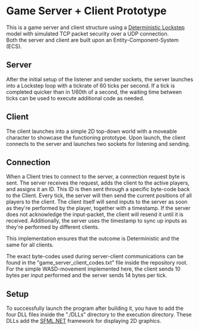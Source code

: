 # Game Server + Client Prototype
This is a game server and client structure using a [Deterministic Lockstep](https://www.gafferongames.com/post/deterministic_lockstep/) model with simulated TCP packet security over a UDP connection.  
Both the server and client are built upon an Entity-Component-System (ECS).

## Server ##
After the initial setup of the listener and sender sockets, the server launches into a Lockstep loop with a tickrate of 60 ticks per second.
If a tick is completed quicker than in 1/60th of a second, the waiting time between ticks can be used to execute additional code as needed.

## Client ##
The client launches into a simple 2D top-down world with a moveable character to showcase the functioning prototype. Upon launch, the client connects to the server and launches two sockets for listening and sending.

## Connection ##
When a Client tries to connect to the server, a connection request byte is sent. The server receives the request, adds the client to the active players, and assigns it an ID. This ID is then sent through a specific byte-code back to the Client. Every tick, the server will then send the current positions of all players to the client. The client itself will send inputs to the server as soon as they're performed by the player, together with a timestamp. If the server does not acknowledge the input-packet, the client will resend it until it is received. Additionally, the server uses the timestamp to sync up inputs as they're performed by different clients.

This implementation ensures that the outcome is Deterministic and the same for all clients.

The exact byte-codes used during server-client communications can be found in the "game_server_client_codes.txt" file inside the repository root. For the simple WASD-movement implemented here, the client sends 10 bytes per input performed and the server sends 14 bytes per tick.

## Setup ##
To successfully launch the program after building it, you have to add the four DLL files inside the "./DLLs" directory to the execution directory. These DLLs add the [SFML.NET](https://www.sfml-dev.org/download/sfml.net/) framework for displaying 2D graphics.
